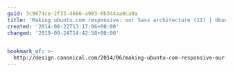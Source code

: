 ```yaml
---
guid: 3c9674ce-2f33-4666-a903-0b344aa0ca9a
title: 'Making ubuntu.com responsive: our Sass architecture (12) | Ubuntu Design Blog'
created: '2014-08-22T13:17:06+00:00'
changed: '2019-09-24T14:42:58+00:00'


bookmark_of: >-
  http://design.canonical.com/2014/06/making-ubuntu-com-responsive-our-sass-architecture/
---
```




